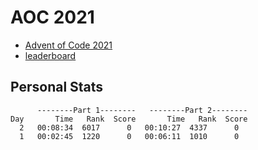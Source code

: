 # AOC 2021

* [Advent of Code 2021](https://adventofcode.com/2021)
* [leaderboard](https://adventofcode.com/2021/leaderboard)

## Personal Stats
```
      --------Part 1--------   --------Part 2--------
Day       Time   Rank  Score       Time   Rank  Score
  2   00:08:34  6017      0   00:10:27  4337      0
  1   00:02:45  1220      0   00:06:11  1010      0
```

